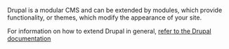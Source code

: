 Drupal is a modular CMS and can be extended by modules, which provide functionality,
or themes, which modify the appearance of your site.

For information on how to extend Drupal in general, [refer to the Drupal documentation](https://www.drupal.org/docs/extending-drupal)
